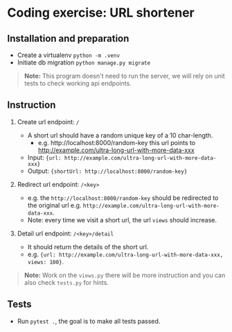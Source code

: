 # Coding exercise: URL shortener

## Installation and preparation

- Create a virtualenv `python -m .venv`
- Initiate db migration `python manage.py migrate`

> **Note:** This program doesn't need to run the server, we will rely on unit tests to check working api endpoints.

## Instruction

1. Create url endpoint: `/`
    - A short url should have a random unique key of a 10 char-length.
        - e.g. http://localhost:8000/random-key this url points to http://example.com/ultra-long-url-with-more-data-xxx
    - Input: `{url: http://example.com/ultra-long-url-with-more-data-xxx}`
    - Output: `{shortUrl: http://localhost:8000/random-key}`

1. Redirect url endpoint: `/<key>`
    - e.g. the `http://localhost:8000/random-key` should be redirected to the original url e.g. `http://example.com/ultra-long-url-with-more-data-xxx`.
    - Note: every time we visit a short url, the url `views` should increase.

1. Detail url endpoint: `/<key>/detail`
    - It should return the details of the short url.
    - e.g. `{url: http://example.com/ultra-long-url-with-more-data-xxx, views: 100}`. 

> **Note:** Work on the `views.py` there will be more instruction and you can also check `tests.py` for hints.

## Tests

- Run `pytest .`, the goal is to make all tests passed.
